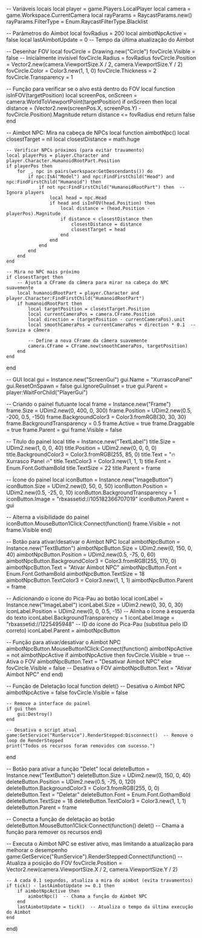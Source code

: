 -- Variáveis locais
local player = game.Players.LocalPlayer
local camera = game.Workspace.CurrentCamera
local rayParams = RaycastParams.new()
rayParams.FilterType = Enum.RaycastFilterType.Blacklist

-- Parâmetros do Aimbot
local fovRadius = 200
local aimbotNpcActive = false
local lastAimbotUpdate = 0  -- Tempo da última atualização do Aimbot

-- Desenhar FOV
local fovCircle = Drawing.new("Circle")
fovCircle.Visible = false  -- Inicialmente invisível
fovCircle.Radius = fovRadius
fovCircle.Position = Vector2.new(camera.ViewportSize.X / 2, camera.ViewportSize.Y / 2)
fovCircle.Color = Color3.new(1, 1, 0)
fovCircle.Thickness = 2
fovCircle.Transparency = 1

-- Função para verificar se o alvo está dentro do FOV
local function isInFOV(targetPosition)
    local screenPos, onScreen = camera:WorldToViewportPoint(targetPosition)
    if onScreen then
        local distance = (Vector2.new(screenPos.X, screenPos.Y) - fovCircle.Position).Magnitude
        return distance <= fovRadius
    end
    return false
end

-- Aimbot NPC: Mira na cabeça de NPCs
local function aimbotNpc()
    local closestTarget = nil
    local closestDistance = math.huge

    -- Verificar NPCs próximos (para evitar travamento)
    local playerPos = player.Character and player.Character.HumanoidRootPart.Position
    if playerPos then
        for _, npc in pairs(workspace:GetDescendants()) do
            if npc:IsA("Model") and npc:FindFirstChild("Head") and npc:FindFirstChild("Humanoid") then
                if not npc:FindFirstChild("HumanoidRootPart") then  -- Ignora players
                    local head = npc.Head
                    if head and isInFOV(head.Position) then
                        local distance = (head.Position - playerPos).Magnitude
                        if distance < closestDistance then
                            closestDistance = distance
                            closestTarget = head
                        end
                    end
                end
            end
        end
    end

    -- Mira no NPC mais próximo
    if closestTarget then
        -- Ajusta a CFrame da câmera para mirar na cabeça do NPC suavemente
        local humanoidRootPart = player.Character and player.Character:FindFirstChild("HumanoidRootPart")
        if humanoidRootPart then
            local targetPosition = closestTarget.Position
            local currentCameraPos = camera.CFrame.Position
            local direction = (targetPosition - currentCameraPos).unit
            local smoothCameraPos = currentCameraPos + direction * 0.1  -- Suaviza a câmera

            -- Define a nova CFrame da câmera suavemente
            camera.CFrame = CFrame.new(smoothCameraPos, targetPosition)
        end
    end
end

-- GUI
local gui = Instance.new("ScreenGui")
gui.Name = "XurrascoPanel"
gui.ResetOnSpawn = false
gui.IgnoreGuiInset = true
gui.Parent = player:WaitForChild("PlayerGui")

-- Criando o painel flutuante
local frame = Instance.new("Frame")
frame.Size = UDim2.new(0, 400, 0, 300)
frame.Position = UDim2.new(0.5, -200, 0.5, -150)
frame.BackgroundColor3 = Color3.fromRGB(30, 30, 30)
frame.BackgroundTransparency = 0.5
frame.Active = true
frame.Draggable = true
frame.Parent = gui
frame.Visible = false

-- Título do painel
local title = Instance.new("TextLabel")
title.Size = UDim2.new(1, 0, 0, 40)
title.Position = UDim2.new(0, 0, 0, 0)
title.BackgroundColor3 = Color3.fromRGB(255, 85, 0)
title.Text = "🔥 Xurrasco Panel 🔥"
title.TextColor3 = Color3.new(1, 1, 1)
title.Font = Enum.Font.GothamBold
title.TextSize = 22
title.Parent = frame

-- Ícone do painel
local iconButton = Instance.new("ImageButton")
iconButton.Size = UDim2.new(0, 50, 0, 50)
iconButton.Position = UDim2.new(0.5, -25, 0, 10)
iconButton.BackgroundTransparency = 1
iconButton.Image = "rbxassetid://105182366707019"
iconButton.Parent = gui

-- Alterna a visibilidade do painel
iconButton.MouseButton1Click:Connect(function()
    frame.Visible = not frame.Visible
end)

-- Botão para ativar/desativar o Aimbot NPC
local aimbotNpcButton = Instance.new("TextButton")
aimbotNpcButton.Size = UDim2.new(0, 150, 0, 40)
aimbotNpcButton.Position = UDim2.new(0.5, -75, 0, 60)
aimbotNpcButton.BackgroundColor3 = Color3.fromRGB(255, 170, 0)
aimbotNpcButton.Text = "Ativar Aimbot NPC"
aimbotNpcButton.Font = Enum.Font.GothamBold
aimbotNpcButton.TextSize = 18
aimbotNpcButton.TextColor3 = Color3.new(1, 1, 1)
aimbotNpcButton.Parent = frame

-- Adicionando o ícone do Pica-Pau ao botão
local iconLabel = Instance.new("ImageLabel")
iconLabel.Size = UDim2.new(0, 30, 0, 30)
iconLabel.Position = UDim2.new(0, 0, 0.5, -15)  -- Alinha o ícone à esquerda do texto
iconLabel.BackgroundTransparency = 1
iconLabel.Image = "rbxassetid://1225495948"  -- ID do ícone do Pica-Pau (substitua pelo ID correto)
iconLabel.Parent = aimbotNpcButton

-- Função para ativar/desativar o Aimbot NPC
aimbotNpcButton.MouseButton1Click:Connect(function()
    aimbotNpcActive = not aimbotNpcActive
    if aimbotNpcActive then
        fovCircle.Visible = true  -- Ativa o FOV
        aimbotNpcButton.Text = "Desativar Aimbot NPC"
    else
        fovCircle.Visible = false  -- Desativa o FOV
        aimbotNpcButton.Text = "Ativar Aimbot NPC"
    end
end)

-- Função de Deletação
local function delet()
    -- Desativa o Aimbot NPC
    aimbotNpcActive = false
    fovCircle.Visible = false

    -- Remove a interface do painel
    if gui then
        gui:Destroy()
    end

    -- Desativa o script atual
    game:GetService("RunService").RenderStepped:Disconnect()  -- Remove o loop de RenderStepped
    print("Todos os recursos foram removidos com sucesso.")
end

-- Botão para ativar a função "Delet"
local deleteButton = Instance.new("TextButton")
deleteButton.Size = UDim2.new(0, 150, 0, 40)
deleteButton.Position = UDim2.new(0.5, -75, 0, 120)
deleteButton.BackgroundColor3 = Color3.fromRGB(255, 0, 0)
deleteButton.Text = "Deletar"
deleteButton.Font = Enum.Font.GothamBold
deleteButton.TextSize = 18
deleteButton.TextColor3 = Color3.new(1, 1, 1)
deleteButton.Parent = frame

-- Conecta a função de deletação ao botão
deleteButton.MouseButton1Click:Connect(function()
    delet()  -- Chama a função para remover os recursos
end)

-- Executa o Aimbot NPC se estiver ativo, mas limitando a atualização para melhorar o desempenho
game:GetService("RunService").RenderStepped:Connect(function()
    -- Atualiza a posição do FOV
    fovCircle.Position = Vector2.new(camera.ViewportSize.X / 2, camera.ViewportSize.Y / 2)

    -- A cada 0.1 segundos, atualiza a mira do aimbot (evita travamentos)
    if tick() - lastAimbotUpdate >= 0.1 then
        if aimbotNpcActive then
            aimbotNpc()  -- Chama a função do Aimbot NPC
        end
        lastAimbotUpdate = tick()  -- Atualiza o tempo da última execução do Aimbot
    end
end)

